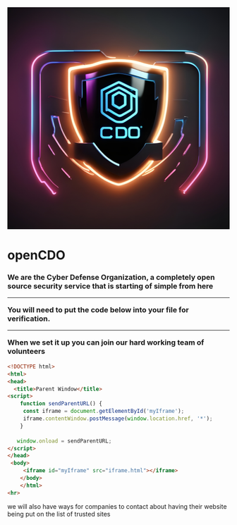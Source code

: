 <img src='ce820221-f15b-4062-b0e0-fc38a2de75a0.jpeg'>
<meta property=“og:image” content=“ce820221-f15b-4062-b0e0-fc38a2de75a0.jpeg ” /> 
<h1>openCDO</h1><h3>
 We are the Cyber Defense Organization, a completely open source security service that is starting of simple from here
 <hr>
You will need to put the code below into your file for verification.
 <hr>   
When we set it up you can join our hard working team of volunteers
</h3>

```html
<!DOCTYPE html>
<html>
<head>
  <title>Parent Window</title>
<script>
    function sendParentURL() {
     const iframe = document.getElementById('myIframe');
     iframe.contentWindow.postMessage(window.location.href, '*');
    }
    
   window.onload = sendParentURL;
</script>
</head>
 <body>
     <iframe id="myIframe" src="iframe.html"></iframe>
    </body>
    </html>
<hr>
```
we will also have ways for companies to contact about having their website being put on the list of trusted sites
